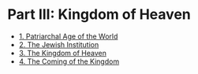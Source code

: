 # Part III: Kingdom of Heaven

- [1. Patriarchal Age of the World](01-patriarchal-age-of-the-world.md)
- [2. The Jewish Institution](02-the-jewish-institution.md)
- [3. The Kingdom of Heaven](03-the-kingdom-of-heaven.md)
- [4. The Coming of the Kingdom](04-the-coming-of-the-kingdom.md)
